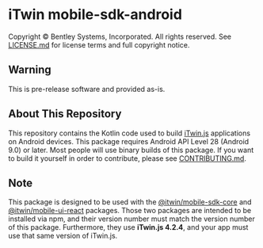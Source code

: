 # iTwin mobile-sdk-android

Copyright © Bentley Systems, Incorporated. All rights reserved. See [LICENSE.md](./LICENSE.md) for license terms and full copyright notice.

## Warning

This is pre-release software and provided as-is.

## About This Repository

This repository contains the Kotlin code used to build [iTwin.js](http://www.itwinjs.org) applications on Android devices. This package requires Android API Level 28 (Android 9.0) or later. Most people will use binary builds of this package. If you want to build it yourself in order to contribute, please see [CONTRIBUTING.md](./CONTRIBUTING.md).

## Note
This package is designed to be used with the [@itwin/mobile-sdk-core](https://github.com/iTwin/mobile-sdk-core) and [@itwin/mobile-ui-react](https://github.com/iTwin/mobile-ui-react) packages. Those two packages are intended to be installed via npm, and their version number must match the version number of this package. Furthermore, they use __iTwin.js 4.2.4__, and your app must use that same version of iTwin.js.
